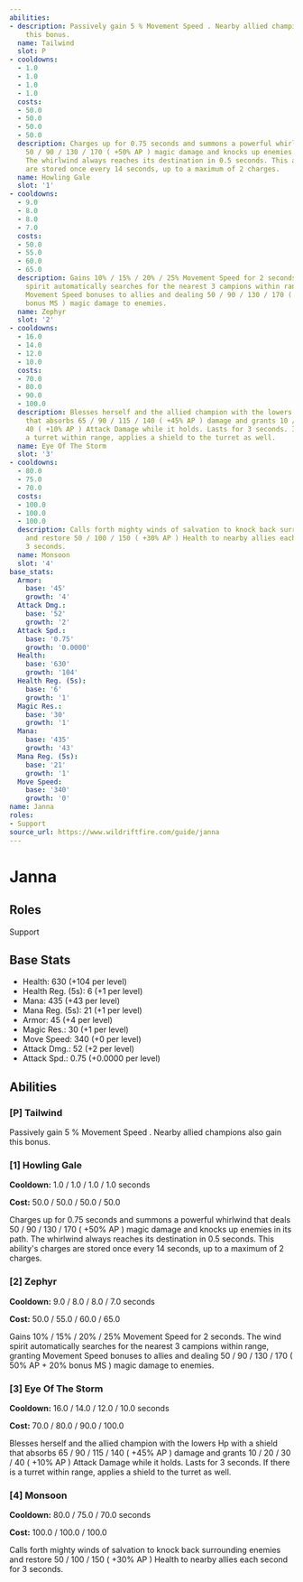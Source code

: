 ```yaml
---
abilities:
- description: Passively gain 5 % Movement Speed . Nearby allied champions also gain
    this bonus.
  name: Tailwind
  slot: P
- cooldowns:
  - 1.0
  - 1.0
  - 1.0
  - 1.0
  costs:
  - 50.0
  - 50.0
  - 50.0
  - 50.0
  description: Charges up for 0.75 seconds and summons a powerful whirlwind that deals
    50 / 90 / 130 / 170 ( +50% AP ) magic damage and knocks up enemies in its path.
    The whirlwind always reaches its destination in 0.5 seconds. This ability's charges
    are stored once every 14 seconds, up to a maximum of 2 charges.
  name: Howling Gale
  slot: '1'
- cooldowns:
  - 9.0
  - 8.0
  - 8.0
  - 7.0
  costs:
  - 50.0
  - 55.0
  - 60.0
  - 65.0
  description: Gains 10% / 15% / 20% / 25% Movement Speed for 2 seconds. The wind
    spirit automatically searches for the nearest 3 campions within range, granting
    Movement Speed bonuses to allies and dealing 50 / 90 / 130 / 170 ( 50% AP + 20%
    bonus MS ) magic damage to enemies.
  name: Zephyr
  slot: '2'
- cooldowns:
  - 16.0
  - 14.0
  - 12.0
  - 10.0
  costs:
  - 70.0
  - 80.0
  - 90.0
  - 100.0
  description: Blesses herself and the allied champion with the lowers Hp with a shield
    that absorbs 65 / 90 / 115 / 140 ( +45% AP ) damage and grants 10 / 20 / 30 /
    40 ( +10% AP ) Attack Damage while it holds. Lasts for 3 seconds. If there is
    a turret within range, applies a shield to the turret as well.
  name: Eye Of The Storm
  slot: '3'
- cooldowns:
  - 80.0
  - 75.0
  - 70.0
  costs:
  - 100.0
  - 100.0
  - 100.0
  description: Calls forth mighty winds of salvation to knock back surrounding enemies
    and restore 50 / 100 / 150 ( +30% AP ) Health to nearby allies each second for
    3 seconds.
  name: Monsoon
  slot: '4'
base_stats:
  Armor:
    base: '45'
    growth: '4'
  Attack Dmg.:
    base: '52'
    growth: '2'
  Attack Spd.:
    base: '0.75'
    growth: '0.0000'
  Health:
    base: '630'
    growth: '104'
  Health Reg. (5s):
    base: '6'
    growth: '1'
  Magic Res.:
    base: '30'
    growth: '1'
  Mana:
    base: '435'
    growth: '43'
  Mana Reg. (5s):
    base: '21'
    growth: '1'
  Move Speed:
    base: '340'
    growth: '0'
name: Janna
roles:
- Support
source_url: https://www.wildriftfire.com/guide/janna
---
```


# Janna

## Roles

Support

## Base Stats

- Health: 630 (+104 per level)
- Health Reg. (5s): 6 (+1 per level)
- Mana: 435 (+43 per level)
- Mana Reg. (5s): 21 (+1 per level)
- Armor: 45 (+4 per level)
- Magic Res.: 30 (+1 per level)
- Move Speed: 340 (+0 per level)
- Attack Dmg.: 52 (+2 per level)
- Attack Spd.: 0.75 (+0.0000 per level)

## Abilities

### [P] Tailwind

Passively gain 5 % Movement Speed . Nearby allied champions also gain this bonus.

### [1] Howling Gale

**Cooldown:** 1.0 / 1.0 / 1.0 / 1.0 seconds

**Cost:** 50.0 / 50.0 / 50.0 / 50.0

Charges up for 0.75 seconds and summons a powerful whirlwind that deals 50 / 90 / 130 / 170 ( +50% AP ) magic damage and knocks up enemies in its path. The whirlwind always reaches its destination in 0.5 seconds. This ability's charges are stored once every 14 seconds, up to a maximum of 2 charges.

### [2] Zephyr

**Cooldown:** 9.0 / 8.0 / 8.0 / 7.0 seconds

**Cost:** 50.0 / 55.0 / 60.0 / 65.0

Gains 10% / 15% / 20% / 25% Movement Speed for 2 seconds. The wind spirit automatically searches for the nearest 3 campions within range, granting Movement Speed bonuses to allies and dealing 50 / 90 / 130 / 170 ( 50% AP + 20% bonus MS ) magic damage to enemies.

### [3] Eye Of The Storm

**Cooldown:** 16.0 / 14.0 / 12.0 / 10.0 seconds

**Cost:** 70.0 / 80.0 / 90.0 / 100.0

Blesses herself and the allied champion with the lowers Hp with a shield that absorbs 65 / 90 / 115 / 140 ( +45% AP ) damage and grants 10 / 20 / 30 / 40 ( +10% AP ) Attack Damage while it holds. Lasts for 3 seconds. If there is a turret within range, applies a shield to the turret as well.

### [4] Monsoon

**Cooldown:** 80.0 / 75.0 / 70.0 seconds

**Cost:** 100.0 / 100.0 / 100.0

Calls forth mighty winds of salvation to knock back surrounding enemies and restore 50 / 100 / 150 ( +30% AP ) Health to nearby allies each second for 3 seconds.

